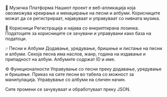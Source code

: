 🎵 Музичка Платформа
Нашиот проект е веб-апликација која овозможува креирање и менаџирање на песни и албуми. Корисниците можат да се регистрираат, најавуваат и управуваат со нивната музика.

🔑 Корисници
Регистрација и најава со енкриптирана лозинка.
Податоците за корисниците се зачувани и управувани како база на податоци.


🎶 Песни и Албуми
Додавање, уредување, бришење и листање на песни и албуми.
Секоја песна има наслов, жанр, година на издавање и припадност на албум.
Албумите содржат ID и име.

⚙️ Функционалности
Управување со песни преку додавање, уредување и бришење.
Приказ на сите песни во табела со можност за манипулација.
Управување со албуми на сличен начин.

Сите промени се зачувуваат и обработуваат преку JSON.
